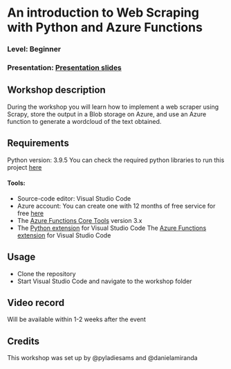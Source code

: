 
# An introduction to Web Scraping with Python and Azure Functions
### Level: Beginner 
### Presentation: [Presentation slides](workshop/Workshop_presentation.pptx)

## Workshop description
During the workshop you will learn how to implement a web scraper using Scrapy, store the output in a Blob storage on Azure, and use an Azure function to generate a wordcloud of the text obtained.

## Requirements
Python version: 3.9.5
You can check the required python libraries to run this project [here](https://github.com/pyladiesams/web-scraping-beginner-may2021/blob/dev_daniela/requirements.txt)

#### Tools:
* Source-code editor: Visual Studio Code
* Azure account: You can create one with 12 months of free service for free [here](https://azure.microsoft.com/en-us/free/)
* The [Azure Functions Core Tools](https://docs.microsoft.com/en-us/azure/azure-functions/functions-run-local?tabs=windows%2Ccsharp%2Cbash#install-the-azure-functions-core-tools) version 3.x
* The [Python extension](https://marketplace.visualstudio.com/items?itemName=ms-python.python) for Visual Studio Code
The [Azure Functions extension](https://marketplace.visualstudio.com/items?itemName=ms-azuretools.vscode-azurefunctions) for Visual Studio Code

## Usage
* Clone the repository
* Start Visual Studio Code and navigate to the workshop folder

## Video record
Will be available within 1-2 weeks after the event

## Credits
This workshop was set up by @pyladiesams and @danielamiranda
